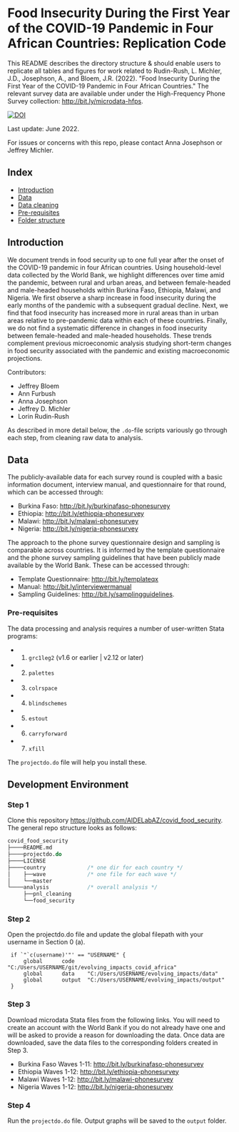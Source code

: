 # Food Insecurity During the First Year of the COVID-19 Pandemic in Four African Countries: Replication Code
This README describes the directory structure & should enable users to replicate all tables and figures for work related to Rudin-Rush, L. Michler, J.D., Josephson, A., and Bloem, J.R. (2022). "Food Insecurity During the First Year of the COVID-19 Pandemic in Four African Countries." The relevant survey data are available under under the High-Frequency Phone Survey collection: http://bit.ly/microdata-hfps.   

[![DOI](https://zenodo.org/badge/404811321.svg)](https://zenodo.org/badge/latestdoi/404811321)

Last update: June 2022. 

For issues or concerns with this repo, please contact Anna Josephson or Jeffrey Michler.

 ## Index

 - [Introduction](#introduction)
 - [Data](#data)
 - [Data cleaning](#data-cleaning)
 - [Pre-requisites](#pre-requisites)
 - [Folder structure](#folder-structure)

## Introduction
We document trends in food security up to one full year after the onset of the COVID-19 pandemic in four African countries. Using household-level data collected by the World Bank, we highlight differences over time amid the pandemic, between rural and urban areas, and between female-headed and male-headed households within Burkina Faso, Ethiopia, Malawi, and Nigeria. We first observe a sharp increase in food insecurity during the early months of the pandemic with a subsequent gradual decline. Next, we find that food insecurity has increased more in rural areas than in urban areas relative to pre-pandemic data within each of these countries. Finally, we do not find a systematic difference in changes in food insecurity between female-headed and male-headed households. These trends complement previous microeconomic analysis studying short-term changes in food security associated with the pandemic and existing macroeconomic projections.

Contributors:
* Jeffrey Bloem
* Ann Furbush 
* Anna Josephson
* Jeffrey D. Michler
* Lorin Rudin-Rush

As described in more detail below, the `.do`-file scripts variously go through each step, from cleaning raw data to analysis.

## Data 

The publicly-available data for each survey round is coupled with a basic information document, interview manual, and questionnaire for that round, which can be accessed through: 
 - Burkina Faso: http://bit.ly/burkinafaso-phonesurvey
 - Ethiopia: http://bit.ly/ethiopia-phonesurvey 
 - Malawi: http://bit.ly/malawi-phonesurvey 
 - Nigeria: http://bit.ly/nigeria-phonesurvey
 
The approach to the phone survey questionnaire design and sampling is comparable across countries. It is informed by the template questionnaire and the phone survey sampling guidelines that have been publicly made available by the World Bank. These can be accessed through: 
 - Template Questionnaire: http://bit.ly/templateqx 
 - Manual: http://bit.ly/interviewermanual
 - Sampling Guidelines: http://bit.ly/samplingguidelines.

### Pre-requisites

The data processing and analysis requires a number of user-written Stata programs:
   * 1. `grc1leg2` (v1.6 or earlier | v2.12 or later)
   * 2. `palettes`
   * 3. `colrspace`
   * 4. `blindschemes`
   * 5. `estout`
   * 6. `carryforward`
   * 7. `xfill`

The `projectdo.do` file will help you install these.

## Development Environment

### Step 1

Clone this  repository https://github.com/AIDELabAZ/covid_food_security. The general repo structure looks as follows:<br>

```stata
covid_food_security
├────README.md
├────projectdo.do
├────LICENSE
├────country             /* one dir for each country */
│    ├──wave             /* one file for each wave */
│    └──master
└────analysis            /* overall analysis */
     ├──pnl_cleaning
     └──food_security
```

### Step 2

Open the projectdo.do file and update the global filepath with your username in Section 0 (a).

   ```
    if `"`c(username)'"' == "USERNAME" {
       	global 		code  	"C:/Users/USERNAME/git/evolving_impacts_covid_africa"
		global 		data	"C:/Users/USERNAME/evolving_impacts/data"
		global 		output  "C:/Users/USERNAME/evolving_impacts/output"
    }
   ```


### Step 3

Download microdata Stata files from the following links. You will need to create an account with the World Bank if you do not already have one and will be asked to provide a reason for downloading the data. Once data are downloaded, save the data files to the corresponding folders created in Step 3. 
 - Burkina Faso Waves 1-11: http://bit.ly/burkinafaso-phonesurvey
 - Ethiopia Waves 1-12: http://bit.ly/ethiopia-phonesurvey 
 - Malawi Waves 1-12: http://bit.ly/malawi-phonesurvey 
 - Nigeria Waves 1-12: http://bit.ly/nigeria-phonesurvey
 
### Step 4

Run the `projectdo.do` file. Output graphs will be saved to the `output` folder. 
